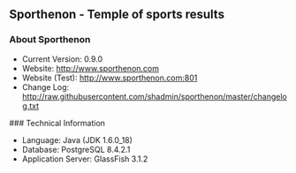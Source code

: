 ## Sporthenon - Temple of sports results
### About Sporthenon
<ul>
<li>Current Version: 0.9.0</li>
<li>Website: <a href="http://www.sporthenon.com/">http://www.sporthenon.com</a></li>
<li>Website (Test): <a href="http://www.sporthenon.com:801/">http://www.sporthenon.com:801</a></li>
<li>Change Log: <a href="http://raw.githubusercontent.com/shadmin/sporthenon/master/changelog.txt">http://raw.githubusercontent.com/shadmin/sporthenon/master/changelog.txt</a></li>
</ul>
### Technical Information
<ul>
<li>Language: Java (JDK 1.6.0_18)</li>
<li>Database: PostgreSQL 8.4.2.1</li>
<li>Application Server: GlassFish 3.1.2</li>
</ul>
